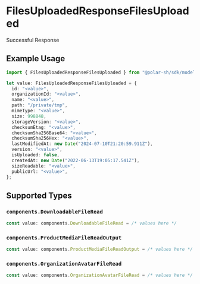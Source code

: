 # FilesUploadedResponseFilesUploaded

Successful Response

## Example Usage

```typescript
import { FilesUploadedResponseFilesUploaded } from "@polar-sh/sdk/models/operations";

let value: FilesUploadedResponseFilesUploaded = {
  id: "<value>",
  organizationId: "<value>",
  name: "<value>",
  path: "/private/tmp",
  mimeType: "<value>",
  size: 998848,
  storageVersion: "<value>",
  checksumEtag: "<value>",
  checksumSha256Base64: "<value>",
  checksumSha256Hex: "<value>",
  lastModifiedAt: new Date("2024-07-10T21:20:59.911Z"),
  version: "<value>",
  isUploaded: false,
  createdAt: new Date("2022-06-13T19:05:17.541Z"),
  sizeReadable: "<value>",
  publicUrl: "<value>",
};
```

## Supported Types

### `components.DownloadableFileRead`

```typescript
const value: components.DownloadableFileRead = /* values here */
```

### `components.ProductMediaFileReadOutput`

```typescript
const value: components.ProductMediaFileReadOutput = /* values here */
```

### `components.OrganizationAvatarFileRead`

```typescript
const value: components.OrganizationAvatarFileRead = /* values here */
```

